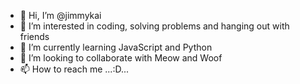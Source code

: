 - 👋 Hi, I’m @jimmykai
- 👀 I’m interested in coding, solving problems and hanging out with friends
- 🌱 I’m currently learning JavaScript and Python
- 💞️ I’m looking to collaborate with Meow and Woof
- 📫 How to reach me ...:D...

<!---
jimmykai/jimmykai is a ✨ special ✨ repository because its `README.md` (this file) appears on your GitHub profile.
You can click the Preview link to take a look at your changes.
--->
